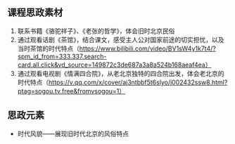 ## 课程思政素材

1. 联系书籍《骆驼祥子》、《老张的哲学》，体会旧时北京民俗
2. 通过观看话剧《茶馆》，结合课文，感受主人公对国家前途的切实担忧，以及当时茶馆的时代特点（https://www.bilibili.com/video/BV1sW4y1k7t4/?spm_id_from=333.337.search-card.all.click&vd_source=149872c3de687a3a8a524b168aeaf4ea）
3. 通过观看电视剧《情满四合院》，从老北京独特的四合院出发，体会老北京的时代特点（https://v.qq.com/x/cover/aj3ntbbf5t6slyo/j002432ssw8.html?ptag=sogou.tv.free&fromvsogou=1）

## 思政元素

- 时代风貌——展现旧时代北京的风俗特点
